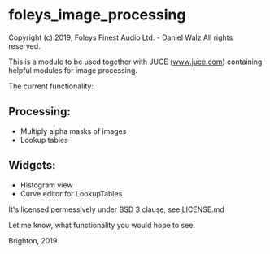 foleys_image_processing
=======================

Copyright (c) 2019, Foleys Finest Audio Ltd. - Daniel Walz All rights reserved.

This is a module to be used together with JUCE (www.juce.com) containing helpful modules for image processing.

The current functionality:

Processing:
-----------

- Multiply alpha masks of images
- Lookup tables

Widgets:
--------

- Histogram view
- Curve editor for LookupTables


It's licensed permessively under BSD 3 clause, see LICENSE.md


Let me know, what functionality you would hope to see.


Brighton, 2019

